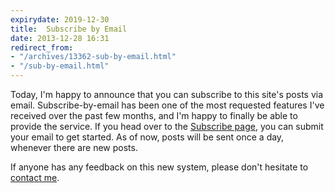 ```yaml
---
expirydate: 2019-12-30
title:  Subscribe by Email
date: 2013-12-28 16:31
redirect_from:
- "/archives/13362-sub-by-email.html"
- "/sub-by-email.html"
---
```



Today, I'm happy to announce that you can subscribe to this site's posts via email. Subscribe-by-email has been one of the most requested features I've received over the past few months, and I'm happy to finally be able to provide the service. If you head over to the [Subscribe page](/feeds), you can  submit your email to get started. As of now, posts will be sent once a day, whenever there are new posts.

If anyone has any feedback on this new system, please don't hesitate to [contact me](/colophon).
